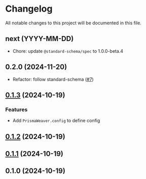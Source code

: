 # Changelog

All notable changes to this project will be documented in this file.

## next (YYYY-MM-DD)

* Chore: update `@standard-schema/spec` to 1.0.0-beta.4

## 0.2.0 (2024-11-20)

* Refactor: follow standard-schema ([#7](https://github.com/modevol-com/gqloom/pull/7))

## [0.1.3](https://github.com/modevol-com/gqloom/compare/@gqloom/prisma@0.1.2...@gqloom/prisma@0.1.3) (2024-10-19)

### Features

* Add `PrismaWeaver.config` to define config

## [0.1.2](https://github.com/modevol-com/gqloom/compare/@gqloom/prisma@0.1.1...@gqloom/prisma@0.1.2) (2024-10-19)

## [0.1.1](https://github.com/modevol-com/gqloom/compare/@gqloom/prisma@0.1.0...@gqloom/prisma@0.1.1) (2024-10-19)

## 0.1.0 (2024-10-19)
